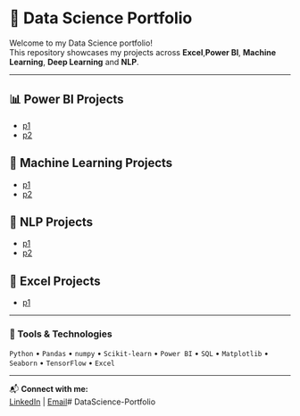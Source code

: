 # 🧠 Data Science Portfolio

Welcome to my Data Science portfolio!  
This repository showcases my projects across **Excel**,**Power BI**, **Machine Learning**, **Deep Learning** and **NLP**.

---

## 📊 Power BI Projects
- [p1](PowerBI_Projects/p1)
- [p2](PowerBI_Projects/p2)

## 🤖 Machine Learning Projects
- [p1](MachineLearning_Projects/Cp1)
- [p2](MachineLearning_Projects/p2)

## 💬 NLP Projects
- [p1](NLP_Projects/p1)
- [p2](NLP_Projects/p2)

## 💬 Excel Projects
- [p1](Excel/p1)

---

### 🧰 Tools & Technologies
`Python` • `Pandas` • `numpy` • `Scikit-learn` • `Power BI` • `SQL` • `Matplotlib` • `Seaborn` • `TensorFlow` • `Excel`

---

📬 **Connect with me:**  
[LinkedIn](https://linkedin.com/in/pranali-piyush-yenkar) | [Email](mailto:Ypranaliyenkar@yahoo.com)# DataScience-Portfolio